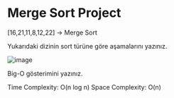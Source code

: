 # Merge Sort Project

[16,21,11,8,12,22] -> Merge Sort

Yukarıdaki dizinin sort türüne göre aşamalarını yazınız.

![image](../screenshot.png)

Big-O gösterimini yazınız.

Time Complexity: O(n log n)
Space Complexity: O(n)